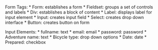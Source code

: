 Form Tags:
    * Form:  establishes a form
    * Fieldset:  groups a set of controls and labels
    * Div:  establishes a block of content
    * Label:  displays label for input element
    * Input:  creates input field
    * Select:  creates drop down interface
    * Button:  creates button on form

Input Elements:
    * fullname:  text
    * email:  email
    * password:  password
    * Adventure name:  text
    * Bicycle type:  drop down options
    * Date:  date
    * Prepared:  checkbox
